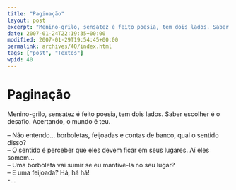```yaml
---
title: "Paginação"
layout: post
excerpt: "Menino-grilo, sensatez é feito poesia, tem dois lados. Saber escolher é o desafio. Acertando, o mundo é teu. – Não entendo… borboletas, feijoadas e contas de banco, qual o sentido disso? – O sentido é perceber que eles devem ficar em seus lugares. Aí eles somem… – Uma borboleta vai sumir se eu mantivê-la no […]"
date: 2007-01-24T22:19:35+00:00
modified: 2007-01-29T19:54:45+00:00
permalink: archives/40/index.html
tags: ["post", "Textos"]
wpid: 40
---
```


# Paginação

Menino-grilo, sensatez é feito poesia, tem dois lados. Saber escolher é o desafio. Acertando, o mundo é teu.

– Não entendo… borboletas, feijoadas e contas de banco, qual o sentido disso?  
– O sentido é perceber que eles devem ficar em seus lugares. Aí eles somem…  
– Uma borboleta vai sumir se eu mantivê-la no seu lugar?  
– E uma feijoada? Há, há há!  
-…